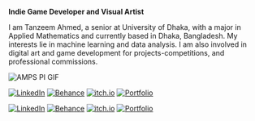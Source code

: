 **Indie Game Developer and Visual Artist**

I am Tanzeem Ahmed, a senior at University of Dhaka, with a major in Applied
Mathematics and currently based in Dhaka, Bangladesh. My interests lie in machine
learning and data analysis. I am also involved in digital art and game development for
projects-competitions, and professional commissions.

![AMPS PI GIF](assets/amps-pi.gif)

[![LinkedIn](https://img.shields.io/static/v1?label=&message=LinkedIn&color=000000&logo=linkedin&logoColor=white)](https://www.linkedin.com/in/tanzeemsakib/)
[![Behance](https://img.shields.io/static/v1?label=&message=Behance&color=000000&logo=behance&logoColor=white)](https://www.behance.net/tanzeemsakib)
[![itch.io](https://img.shields.io/static/v1?label=&message=itch.io&color=000000&logo=itch.io&logoColor=white)](https://tanzeem-ahmed-sakib.itch.io/)
[![Portfolio](https://img.shields.io/static/v1?label=&message=Portfolio&color=000000&logo=github&logoColor=white)](https://tanzeemsakib.github.io/)

<!-- Octicons for better icons -->
[![LinkedIn](https://img.shields.io/badge/LinkedIn-000000?style=flat&logo=github&logoColor=white&label=%20)](https://www.linkedin.com/in/tanzeemsakib/)
[![Behance](https://img.shields.io/badge/Behance-000000?style=flat&logo=github&logoColor=white&label=%20)](https://www.behance.net/tanzeemsakib)
[![itch.io](https://img.shields.io/badge/itch.io-000000?style=flat&logo=github&logoColor=white&label=%20)](https://tanzeem-ahmed-sakib.itch.io/)
[![Portfolio](https://img.shields.io/badge/Portfolio-000000?style=flat&logo=github&logoColor=white&label=%20)](https://tanzeemsakib.github.io/)


